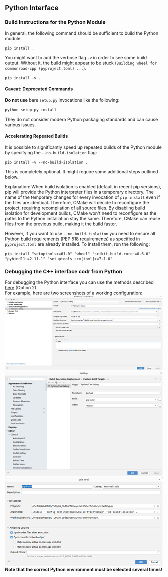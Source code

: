 ## Python Interface

### Build Instructions for the Python Module
In general, the following command should be sufficient to build the Python module:
```
pip install .
```

You might want to add the verbose flag `-v` in order to see some build output.
Without it, the build might appear to be stuck
(`Building wheel for commonroad-cpp (pyproject.toml) ...`).
```
pip install -v .
```

#### Caveat: Deprecated Commands
**Do not use** bare `setup.py` invocations like the following:
```bash
python setup.py install
```
They do not consider modern Python packaging standards and can cause various issues.

#### Accelerating Repeated Builds
It is possible to significantly speed up repeated builds
of the Python module by specifying the `--no-build-isolation` flag:
```
pip install -v --no-build-isolation .
```
This is completely optional. It might require some additional steps outlined below.

Explanation: When build isolation is enabled (default in recent pip versions),  
pip will provide the Python interpreter files in a temporary directory.
The name of the temporary changes for every invocation of `pip install` even if the files are identical.
Therefore, CMake will decide to reconfigure the project, requiring recompilation of all source files.
By disabling build isolation for development builds, CMake won't need to reconfigure as the paths to the 
Python installation stay the same. 
Therefore, CMake can reuse files from the previous build, making it the build faster.

However, if you want to use `--no-build-isolation` you need to ensure all
Python build requirements (PEP 518 requirements) as specified in
`pyproject.toml` are already installed.
To install them, run the following:
```
pip install "setuptools>=61.0" "wheel" "scikit-build-core~=0.6.0" "pybind11~=2.11.1" "setuptools_scm[toml]>=7.1.0"
```

### Debugging the C++ interface codr from Python
For debugging the Python interface you can use the methods described [here](https://www.jetbrains.com/help/clion/debugging-python-extensions.html#debug-custom-py) (Option 2).   
For example, here are two screenshots of a working configuration:    
![img.png](./clion_python_debug_config/img.png)   
![img_1.png](./clion_python_debug_config/img_1.png)   
![img_2.png](./clion_python_debug_config/img_2.png)  
**Note that the correct Python environment must be selected several times!**